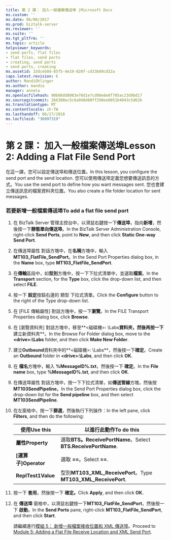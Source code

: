 ```yaml
---
title: 第 2 課： 加入一般檔案傳送埠 |Microsoft Docs
ms.custom: ''
ms.date: 06/08/2017
ms.prod: biztalk-server
ms.reviewer: ''
ms.suite: ''
ms.tgt_pltfrm: ''
ms.topic: article
helpviewer_keywords:
- send ports, flat files
- flat files, send ports
- creating, send ports
- send ports, creating
ms.assetid: 33dceb0d-85f5-4e19-820f-cd33b60cd32a
caps.latest.revision: 6
author: MandiOhlinger
ms.author: mandia
manager: anneta
ms.openlocfilehash: 90b08dd8083e78d1e7cd98e8e8f705ac23d9bd17
ms.sourcegitcommit: 266308ec5c6a9d8d80ff298ee6051b4843c5d626
ms.translationtype: MT
ms.contentlocale: zh-TW
ms.lasthandoff: 06/27/2018
ms.locfileid: "36997319"
---
```

# <a name="lesson-2-adding-a-flat-file-send-port"></a><span data-ttu-id="c5f6e-102">第 2 課： 加入一般檔案傳送埠</span><span class="sxs-lookup"><span data-stu-id="c5f6e-102">Lesson 2: Adding a Flat File Send Port</span></span>
<span data-ttu-id="c5f6e-103">在這一課，您可以設定傳送埠和傳送位置。</span><span class="sxs-lookup"><span data-stu-id="c5f6e-103">In this lesson, you configure the send port and the send location.</span></span> <span data-ttu-id="c5f6e-104">您可以使用傳送埠定義您想要傳送訊息的方式。</span><span class="sxs-lookup"><span data-stu-id="c5f6e-104">You use the send port to define how you want messages sent.</span></span> <span data-ttu-id="c5f6e-105">您也會建立傳送訊息的檔案資料夾位置。</span><span class="sxs-lookup"><span data-stu-id="c5f6e-105">You also create a file folder location for sent messages.</span></span>  

### <a name="to-add-a-flat-file-send-port"></a><span data-ttu-id="c5f6e-106">若要新增一般檔案傳送埠</span><span class="sxs-lookup"><span data-stu-id="c5f6e-106">To add a flat file send port</span></span>  

1. <span data-ttu-id="c5f6e-107">在 BizTalk Server 管理主控台中，以滑鼠右鍵按一下**傳送埠**，指向**新增**，然後按一下**靜態單向傳送埠**。</span><span class="sxs-lookup"><span data-stu-id="c5f6e-107">In the BizTalk Server Administration Console, right-click **Send Ports**, point to **New**, and then click **Static One-way Send Port**.</span></span>  

2. <span data-ttu-id="c5f6e-108">在傳送埠屬性 對話方塊中，在**名稱**方塊中，輸入**MT103_FlatFile_SendPort**。</span><span class="sxs-lookup"><span data-stu-id="c5f6e-108">In the Send Port Properties dialog box, in the **Name** box, type **MT103_FlatFile_SendPort**.</span></span>  

3. <span data-ttu-id="c5f6e-109">在**傳輸**區段中，如**型別**方塊中，按一下下拉式清單中，並選取**檔案**。</span><span class="sxs-lookup"><span data-stu-id="c5f6e-109">In the **Transport** section, for the **Type** box, click the drop-down list, and then select **FILE**.</span></span>  

4. <span data-ttu-id="c5f6e-110">按一下 **設定**按鈕右邊的 類型 下拉式清單。</span><span class="sxs-lookup"><span data-stu-id="c5f6e-110">Click the **Configure** button to the right of the Type drop-down list.</span></span>  

5. <span data-ttu-id="c5f6e-111">在 [FILE 傳輸屬性] 對話方塊中，按一下**瀏覽**。</span><span class="sxs-lookup"><span data-stu-id="c5f6e-111">In the FILE Transport Properties dialog box, click **Browse**.</span></span>  

6. <span data-ttu-id="c5f6e-112">在 [瀏覽資料夾] 對話方塊中，移至**\<磁碟機\>: \Labs**資料夾，然後再按一下**建立新資料夾**。</span><span class="sxs-lookup"><span data-stu-id="c5f6e-112">In the Browse For Folder dialog box, move to the **\<drive\>:\Labs** folder, and then click **Make New Folder**.</span></span>  

7. <span data-ttu-id="c5f6e-113">建立**Outbound**資料夾中的**\<磁碟機\>: \Labs**，然後按一下**確定**。</span><span class="sxs-lookup"><span data-stu-id="c5f6e-113">Create an **Outbound** folder in **\<drive\>:\Labs**, and then click **OK**.</span></span>  

8. <span data-ttu-id="c5f6e-114">在 **檔名**方塊中，輸入 **%MessageID%.txt**，然後按一下  **確定**。</span><span class="sxs-lookup"><span data-stu-id="c5f6e-114">In the **File name** box, type **%MessageID%.txt**, and then click **OK**.</span></span>  

9. <span data-ttu-id="c5f6e-115">在傳送埠屬性 對話方塊中，按一下下拉式清單，如**傳送管線**方塊，然後按**MT103SendPipeline**。</span><span class="sxs-lookup"><span data-stu-id="c5f6e-115">In the Send Port Properties dialog box, click the drop-down list for the **Send pipeline** box, and then select **MT103SendPipeline**.</span></span>  

10. <span data-ttu-id="c5f6e-116">在左窗格中，按一下**篩選**，然後執行下列操作：</span><span class="sxs-lookup"><span data-stu-id="c5f6e-116">In the left pane, click **Filters**, and then do the following:</span></span>  


    |   <span data-ttu-id="c5f6e-117">使用</span><span class="sxs-lookup"><span data-stu-id="c5f6e-117">Use this</span></span>   |           <span data-ttu-id="c5f6e-118">以進行此動作</span><span class="sxs-lookup"><span data-stu-id="c5f6e-118">To do this</span></span>            |
    |--------------|---------------------------------|
    | <span data-ttu-id="c5f6e-119">**屬性**</span><span class="sxs-lookup"><span data-stu-id="c5f6e-119">**Property**</span></span> | <span data-ttu-id="c5f6e-120">選取**BTS。ReceivePortName**。</span><span class="sxs-lookup"><span data-stu-id="c5f6e-120">Select **BTS.ReceivePortName**.</span></span> |
    | <span data-ttu-id="c5f6e-121">**[運算子]**</span><span class="sxs-lookup"><span data-stu-id="c5f6e-121">**Operator**</span></span> |         <span data-ttu-id="c5f6e-122">選取  **==**。</span><span class="sxs-lookup"><span data-stu-id="c5f6e-122">Select **==**.</span></span>          |
    |  <span data-ttu-id="c5f6e-123">**ReplTest1**</span><span class="sxs-lookup"><span data-stu-id="c5f6e-123">**Value**</span></span>   | <span data-ttu-id="c5f6e-124">型別**MT103_XML_ReceivePort**。</span><span class="sxs-lookup"><span data-stu-id="c5f6e-124">Type **MT103_XML_ReceivePort**.</span></span> |


11. <span data-ttu-id="c5f6e-125">按一下 **套用**，然後按一下  **確定。**</span><span class="sxs-lookup"><span data-stu-id="c5f6e-125">Click **Apply**, and then click **OK.**</span></span>  

12. <span data-ttu-id="c5f6e-126">在 **傳送埠** 窗格中，以滑鼠右鍵按一下**MT103_FlatFile_SendPort**，然後按一下 **啟動**。</span><span class="sxs-lookup"><span data-stu-id="c5f6e-126">In the **Send Ports** pane, right-click **MT103_FlatFile_SendPort**, and then click **Start**.</span></span>  

    <span data-ttu-id="c5f6e-127">請繼續進行[模組 5： 新增一般檔案接收位置和 XML 傳送埠](../../adapters-and-accelerators/accelerator-swift/module-5-adding-a-flat-file-receive-location-and-xml-send-port.md)。</span><span class="sxs-lookup"><span data-stu-id="c5f6e-127">Proceed to [Module 5: Adding a Flat File Receive Location and XML Send Port](../../adapters-and-accelerators/accelerator-swift/module-5-adding-a-flat-file-receive-location-and-xml-send-port.md).</span></span>